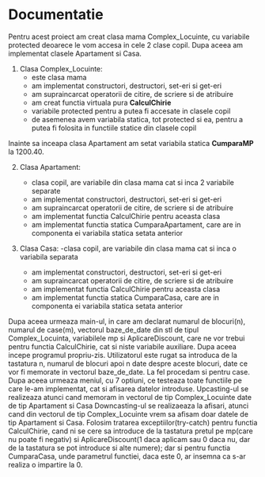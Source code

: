 # Documentatie

Pentru acest proiect am creat clasa mama Complex_Locuinte, cu variabile protected deoarece le vom accesa in cele 2 clase copil. Dupa aceea am implementat clasele Apartament si Casa.

1. Clasa Complex_Locuinte:
    - este clasa mama
    - am implementat constructori, destructori, set-eri si get-eri
    - am supraincarcat operatorii de citire, de scriere si de atribuire
    - am creat functia virtuala pura **CalculChirie**
    - variabile protected pentru a putea fi accesate in clasele copil
    - de asemenea avem variabila statica, tot protected si ea, pentru a putea fi folosita in functiile statice din clasele copil

Inainte sa inceapa clasa Apartament am setat variabila statica **CumparaMP** la 1200.40.
    
2. Clasa Apartament:
    - clasa copil, are variabile din clasa mama cat si inca 2 variabile separate
    - am implementat constructori, destructori, set-eri si get-eri
    - am supraincarcat operatorii de citire, de scriere si de atribuire
    - am implementat functia CalculChirie pentru aceasta clasa
    - am implementat functia statica CumparaApartament, care are in componenta ei variabila statica setata anterior

3. Clasa Casa:
     -clasa copil, are variabile din clasa mama cat si inca o variabila separata
    - am implementat constructori, destructori, set-eri si get-eri
    - am supraincarcat operatorii de citire, de scriere si de atribuire
    - am implementat functia CalculChirie pentru aceasta clasa
    - am implementat functia statica CumparaCasa, care are in componenta ei variabila statica setata anterior

Dupa aceea urmeaza main-ul, in care am declarat numarul de blocuri(n), numarul de case(m), vectorul baze_de_date din stl de tipul Complex_Locuinta, variabilele mp si AplicareDiscount, care ne vor trebui pentru functia CalculChirie, cat si niste variabile auxiliare. Dupa aceea incepe programul propriu-zis.
Utilizatorul este rugat sa introduca de la tastatura n, numarul de blocuri apoi n date despre aceste blocuri, date ce vor fi memorate in vectorul baze_de_date. La fel procedam si pentru case.
Dupa aceea urmeaza meniul, cu 7 optiuni, ce testeaza toate functiile pe care le-am implementat, cat si afisarea datelor introduse.
Upcasting-ul se realizeaza atunci cand memoram in vectorul de tip Complex_Locuinte date de tip Apartament si Casa
Downcasting-ul se realizaeaza la afisari, atunci cand din vectorul de tip Complex_Locuinte vrem sa afisam doar datele de tip Apartament si Casa.
Folosim tratarea exceptiilor(try-catch) pentru functia CalculChirie, cand ni se cere sa introduce de la tastatura pretul pe mp(care nu poate fi negativ) si AplicareDiscount(1 daca aplicam sau 0 daca nu, dar de la tastatura se pot introduce si alte numere); dar si pentru functia CumparaCasa, unde parametrul functiei, daca este 0, ar insemna ca s-ar realiza o impartire la 0.

